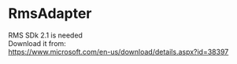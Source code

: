 # RmsAdapter
RMS SDk 2.1 is needed<br/>
Download it from:<br/>
https://www.microsoft.com/en-us/download/details.aspx?id=38397
